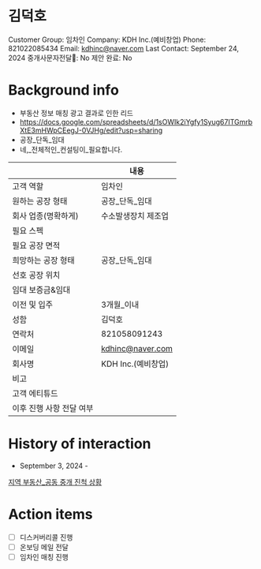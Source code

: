 # 김덕호

Customer Group: 임차인
Company: KDH Inc.(예비창업)
Phone: 821022085434
Email: kdhinc@naver.com
Last Contact: September 24, 2024
중개사문자전달📩: No
제안 완료: No

# Background info

- 부동산 정보 매칭 광고 결과로 인한 리드
- https://docs.google.com/spreadsheets/d/1sOWIk2iYgfy1Syug67ITGmrbXtE3mHWpCEegJ-0VJHg/edit?usp=sharing
- 공장_단독_임대
- 네,_전체적인_컨설팅이_필요합니다.

|  | 내용 |
| --- | --- |
| 고객 역할 | 임차인 |
| 원하는 공장 형태 | 공장_단독_임대 |
| 회사 업종(명확하게) | 수소발생장치 제조업 |
| 필요 스펙 |  |
| 필요 공장 면적 |  |
| 희망하는 공장 형태 | 공장_단독_임대 |
| 선호 공장 위치 |  |
| 임대 보증금&임대 |  |
| 이전 및 입주 | 3개월_이내 |
| 성함 | 김덕호 |
| 연락처 | 821058091243 |
| 이메일 | [kdhinc@naver.com](mailto:kdhinc@naver.com) |
| 회사명 | KDH Inc.(예비창업) |
| 비고 |  |
| 고객 에티튜드 |  |
| 이후 진행 사항 전달 여부 |  |

# History of interaction

- September 3, 2024 -

[지역 부동산_공동 중개 진척 상황](%E1%84%8C%E1%85%B5%E1%84%8B%E1%85%A7%E1%86%A8%20%E1%84%87%E1%85%AE%E1%84%83%E1%85%A9%E1%86%BC%E1%84%89%E1%85%A1%E1%86%AB_%E1%84%80%E1%85%A9%E1%86%BC%E1%84%83%E1%85%A9%E1%86%BC%20%E1%84%8C%E1%85%AE%E1%86%BC%E1%84%80%E1%85%A2%20%E1%84%8C%E1%85%B5%E1%86%AB%E1%84%8E%E1%85%A5%E1%86%A8%20%E1%84%89%E1%85%A1%E1%86%BC%E1%84%92%E1%85%AA%E1%86%BC%20fffe98ce7f71814aa509d75a60b7f181.csv)

# Action items

- [ ]  디스커버리콜 진행
- [ ]  온보딩 메일 전달
- [ ]  임차인 매칭 진행